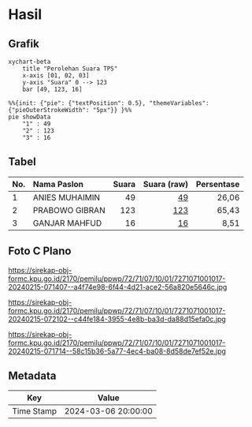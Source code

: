 # Hasil

## Grafik

```mermaid
xychart-beta
    title "Perolehan Suara TPS"
    x-axis [01, 02, 03]
    y-axis "Suara" 0 --> 123
    bar [49, 123, 16]
```

```mermaid
%%{init: {"pie": {"textPosition": 0.5}, "themeVariables": {"pieOuterStrokeWidth": "5px"}} }%%
pie showData
    "1" : 49
    "2" : 123
    "3" : 16
```

## Tabel

| No. | Nama Paslon    | Suara | Suara (raw) | Persentase |
|:--- |:-------------- | -----:| -----------:| ----------:|
| 1   | ANIES MUHAIMIN | 49    | [49][p-1]   | 26,06      |
| 2   | PRABOWO GIBRAN | 123   | [123][p-2]  | 65,43      |
| 3   | GANJAR MAHFUD  | 16    | [16][p-3]   | 8,51       |


[p-1]: https://github.com/gigit-pemilu/pemilu-2024-72-sulawesi-tengah/blob/main/pilpres/hitung-suara/sub/72-sulawesi-tengah/sub/71-kota-palu/sub/07-tawaeli/sub/1001-pantoloan/sub/017-tps/sub/paslon-1.txt
[p-2]: https://github.com/gigit-pemilu/pemilu-2024-72-sulawesi-tengah/blob/main/pilpres/hitung-suara/sub/72-sulawesi-tengah/sub/71-kota-palu/sub/07-tawaeli/sub/1001-pantoloan/sub/017-tps/sub/paslon-2.txt
[p-3]: https://github.com/gigit-pemilu/pemilu-2024-72-sulawesi-tengah/blob/main/pilpres/hitung-suara/sub/72-sulawesi-tengah/sub/71-kota-palu/sub/07-tawaeli/sub/1001-pantoloan/sub/017-tps/sub/paslon-3.txt

## Foto C Plano

https://sirekap-obj-formc.kpu.go.id/2170/pemilu/ppwp/72/71/07/10/01/7271071001017-20240215-071407--a4f74e98-6f44-4d21-ace2-56a820e5646c.jpg

https://sirekap-obj-formc.kpu.go.id/2170/pemilu/ppwp/72/71/07/10/01/7271071001017-20240215-072102--c44fe184-3955-4e8b-ba3d-da88d15efa0c.jpg

https://sirekap-obj-formc.kpu.go.id/2170/pemilu/ppwp/72/71/07/10/01/7271071001017-20240215-071714--58c15b36-5a77-4ec4-ba08-8d58de7ef52e.jpg


## Metadata

| Key        | Value               |
| ---------- | ------------------- |
| Time Stamp | 2024-03-06 20:00:00 |



